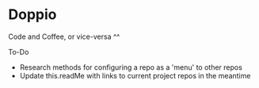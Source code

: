 # Doppio
Code and Coffee, or vice-versa ^^

To-Do
* Research methods for configuring a repo as a 'menu' to other repos
* Update this.readMe with links to current project repos in the meantime
